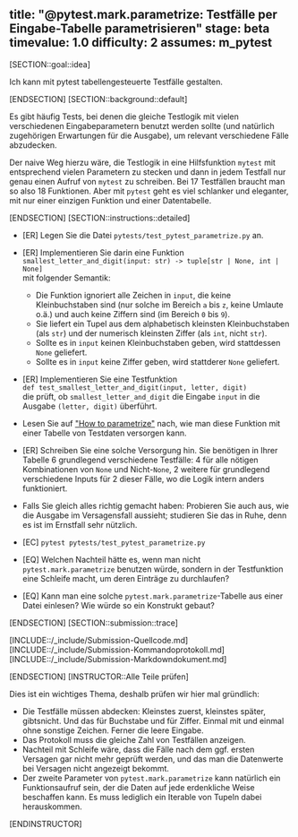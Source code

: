 title: "@pytest.mark.parametrize: Testfälle per Eingabe-Tabelle parametrisieren"
stage: beta
timevalue: 1.0
difficulty: 2
assumes: m_pytest
---

[SECTION::goal::idea]

Ich kann mit pytest tabellengesteuerte Testfälle gestalten.

[ENDSECTION]
[SECTION::background::default]

Es gibt häufig Tests, bei denen die gleiche Testlogik mit vielen verschiedenen Eingabeparametern 
benutzt werden sollte (und natürlich zugehörigen Erwartungen für die Ausgabe),
um relevant verschiedene Fälle abzudecken.

Der naive Weg hierzu wäre, die Testlogik in eine Hilfsfunktion `mytest` mit entsprechend vielen Parametern zu stecken
und dann in jedem Testfall nur genau einen Aufruf von `mytest` zu schreiben.
Bei 17 Testfällen braucht man so also 18 Funktionen.
Aber mit `pytest` geht es viel schlanker und eleganter, mit nur einer einzigen Funktion und
einer Datentabelle.

[ENDSECTION]
[SECTION::instructions::detailed]

- [ER] Legen Sie die Datei `pytests/test_pytest_parametrize.py` an.
- [ER] Implementieren Sie darin eine Funktion  
  `smallest_letter_and_digit(input: str) -> tuple[str | None, int | None]`  
  mit folgender Semantik:
    - Die Funktion ignoriert alle Zeichen in `input`, die keine Kleinbuchstaben sind 
      (nur solche im Bereich `a` bis `z`, keine Umlaute o.ä.) 
      und auch keine Ziffern sind (im Bereich `0` bis `9`).
    - Sie liefert ein Tupel aus dem alphabetisch kleinsten Kleinbuchstaben (als `str`)
      und der numerisch kleinsten Ziffer (als `int`, nicht `str`).
    - Sollte es in `input` keinen Kleinbuchstaben geben, wird stattdessen `None` geliefert.
    - Sollte es in `input` keine Ziffer geben, wird stattderer `None` geliefert.

- [ER] Implementieren Sie eine Testfunktion  
  `def test_smallest_letter_and_digit(input, letter, digit)`  
  die prüft, ob `smallest_letter_and_digit` die Eingabe `input` in die Ausgabe `(letter, digit)` überführt.
- Lesen Sie auf ["How to parametrize"](https://docs.pytest.org/en/stable/how-to/parametrize.html) nach,
  wie man diese Funktion mit einer Tabelle von Testdaten versorgen kann.
- [ER] Schreiben Sie eine solche Versorgung hin.
  Sie benötigen in Ihrer Tabelle 6 grundlegend verschiedene Testfälle:
  4 für alle nötigen Kombinationen von `None` und Nicht-`None`,
  2 weitere für grundlegend verschiedene Inputs für 2 dieser Fälle, wo die Logik intern anders funktioniert.
- Falls Sie gleich alles richtig gemacht haben: Probieren Sie auch aus, wie die Ausgabe im
  Versagensfall aussieht; studieren Sie das in Ruhe, denn es ist im Ernstfall sehr nützlich.
- [EC] `pytest pytests/test_pytest_parametrize.py`
- [EQ] Welchen Nachteil hätte es, wenn man nicht `pytest.mark.parametrize` benutzen würde,
  sondern in der Testfunktion eine Schleife macht, um deren Einträge zu durchlaufen? 
- [EQ] Kann man eine solche `pytest.mark.parametrize`-Tabelle aus einer Datei einlesen?
  Wie würde so ein Konstrukt gebaut?

[ENDSECTION]
[SECTION::submission::trace]

[INCLUDE::/_include/Submission-Quellcode.md]
[INCLUDE::/_include/Submission-Kommandoprotokoll.md]
[INCLUDE::/_include/Submission-Markdowndokument.md]

[ENDSECTION]
[INSTRUCTOR::Alle Teile prüfen]

Dies ist ein wichtiges Thema, deshalb prüfen wir hier mal gründlich:

- Die Testfälle müssen abdecken: Kleinstes zuerst, kleinstes später, gibtsnicht.
  Und das für Buchstabe und für Ziffer. Einmal mit und einmal ohne sonstige Zeichen.
  Ferner die leere Eingabe.
- Das Protokoll muss die gleiche Zahl von Testfällen anzeigen.
- Nachteil mit Schleife wäre, dass die Fälle nach dem ggf. ersten Versagen gar nicht mehr geprüft werden,
  und das man die Datenwerte bei Versagen nicht angezeigt bekommt.
- Der zweite Parameter von `pytest.mark.parametrize` kann natürlich ein Funktionsaufruf sein,
  der die Daten auf jede erdenkliche Weise beschaffen kann.
  Es muss lediglich ein Iterable von Tupeln dabei herauskommen.

[ENDINSTRUCTOR]